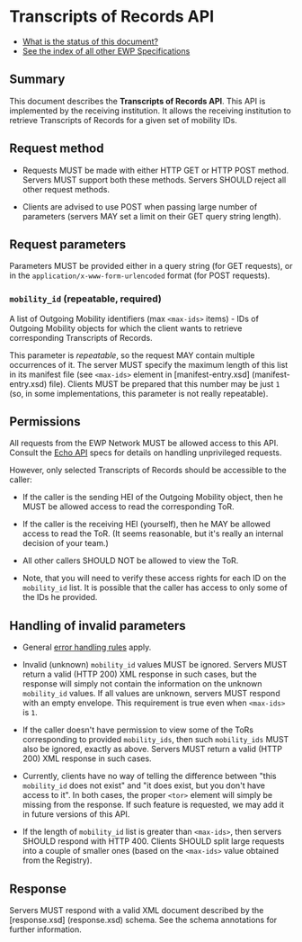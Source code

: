 Transcripts of Records API
==========================

* [What is the status of this document?][statuses]
* [See the index of all other EWP Specifications][develhub]


Summary
-------

This document describes the **Transcripts of Records API**. This API is
implemented by the receiving institution. It allows the receiving institution
to retrieve Transcripts of Records for a given set of mobility IDs.


Request method
--------------

 * Requests MUST be made with either HTTP GET or HTTP POST method. Servers MUST
   support both these methods. Servers SHOULD reject all other request methods.

 * Clients are advised to use POST when passing large number of parameters
   (servers MAY set a limit on their GET query string length).


Request parameters
------------------

Parameters MUST be provided either in a query string (for GET requests), or in
the `application/x-www-form-urlencoded` format (for POST requests).


### `mobility_id` (repeatable, required)

A list of Outgoing Mobility identifiers (max `<max-ids>` items) - IDs of
Outgoing Mobility objects for which the client wants to retrieve corresponding
Transcripts of Records.

This parameter is *repeatable*, so the request MAY contain multiple occurrences
of it. The server MUST specify the maximum length of this list in its
manifest file (see `<max-ids>` element in [manifest-entry.xsd]
(manifest-entry.xsd) file). Clients MUST be prepared that this number may be
just `1` (so, in some implementations, this parameter is not really
repeatable).


Permissions
-----------

All requests from the EWP Network MUST be allowed access to this API. Consult
the [Echo API][echo] specs for details on handling unprivileged requests.

However, only selected Transcripts of Records should be accessible to the
caller:

 * If the caller is the sending HEI of the Outgoing Mobility object, then he
   MUST be allowed access to read the corresponding ToR.

 * If the caller is the receiving HEI (yourself), then he MAY be allowed
   access to read the ToR. (It seems reasonable, but it's really an internal
   decision of your team.)

 * All other callers SHOULD NOT be allowed to view the ToR.

 * Note, that you will need to verify these access rights for each ID on the
   `mobility_id` list. It is possible that the caller has access to only some
   of the IDs he provided.


Handling of invalid parameters
------------------------------

 * General [error handling rules][error-handling] apply.

 * Invalid (unknown) `mobility_id` values MUST be ignored. Servers MUST return
   a valid (HTTP 200) XML response in such cases, but the response will simply
   not contain the information on the unknown `mobility_id` values. If all
   values are unknown, servers MUST respond with an empty envelope. This
   requirement is true even when `<max-ids>` is `1`.

 * If the caller doesn't have permission to view some of the ToRs corresponding
   to provided `mobility_ids`, then such `mobility_ids` MUST also be ignored,
   exactly as above. Servers MUST return a valid (HTTP 200) XML response in
   such cases.

 * Currently, clients have no way of telling the difference between "this
   `mobility_id` does not exist" and "it does exist, but you don't have access
   to it". In both cases, the proper `<tor>` element will simply be missing
   from the response. If such feature is requested, we may add it in future
   versions of this API.

 * If the length of `mobility_id` list is greater than `<max-ids>`, then
   servers SHOULD respond with HTTP 400. Clients SHOULD split large
   requests into a couple of smaller ones (based on the `<max-ids>` value
   obtained from the Registry).


Response
--------

Servers MUST respond with a valid XML document described by the [response.xsd]
(response.xsd) schema. See the schema annotations for further information.


[develhub]: http://developers.erasmuswithoutpaper.eu/
[statuses]: https://github.com/erasmus-without-paper/ewp-specs-management#statuses
[registry-spec]: https://github.com/erasmus-without-paper/ewp-specs-api-registry
[discovery-api]: https://github.com/erasmus-without-paper/ewp-specs-api-discovery
[echo]: https://github.com/erasmus-without-paper/ewp-specs-api-echo
[error-handling]: https://github.com/erasmus-without-paper/ewp-specs-architecture#error-handling
[institutions-api]: https://github.com/erasmus-without-paper/ewp-specs-api-institutions
